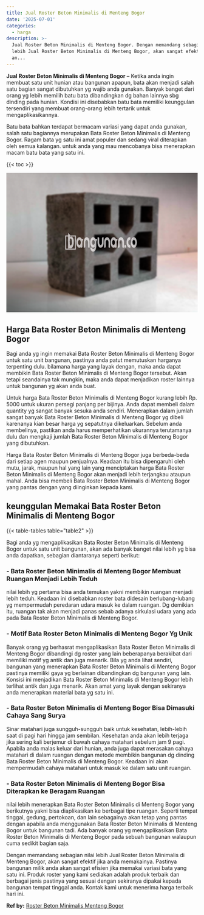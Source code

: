 ```yaml
---
title: Jual Roster Beton Minimalis di Menteng Bogor
date: '2025-07-01'
categories:
  - harga
description: >-
  Jual Roster Beton Minimalis di Menteng Bogor. Dengan memandang sebagian nilai
  lebih Jual Roster Beton Minimalis di Menteng Bogor, akan sangat efektif jika
  an...
---
```


**Jual Roster Beton Minimalis di Menteng Bogor** – Ketika anda ingin membuat satu unit hunian atau bangunan apapun, bata akan menjadi salah satu bagian sangat dibutuhkan yg wajib anda gunakan. Banyak banget dari orang yg lebih memilih batu bata dibandingkan dg bahan lainnya sbg dinding pada hunian. Kondisi ini disebabkan batu bata memiliki keunggulan tersendiri yang membuat orang-orang lebih tertarik untuk mengaplikasikannya.

Batu bata bahkan terdapat bermacam variasi yang dapat anda gunakan, salah satu bagiannya merupakan Bata Roster Beton Minimalis di Menteng Bogor. Ragam bata yg satu ini amat populer dan sedang viral diterapkan oleh semua kalangan. untuk anda yang mau mencobanya bisa menerapkan macam batu bata yang satu ini.

{{< toc >}}

![Jual Roster Beton Minimalis di Menteng Bogor](/images/bata-roster-minimalis-18.png)

## Harga Bata Roster Beton Minimalis di Menteng Bogor

Bagi anda yg ingin memakai Bata Roster Beton Minimalis di Menteng Bogor untuk satu unit bangunan, pastinya anda patut memutuskan harganya terpenting dulu. bilamana harga yang layak dengan, maka anda dapat membikin Bata Roster Beton Minimalis di Menteng Bogor tersebut. Akan tetapi seandainya tak mungkin, maka anda dapat menjadikan roster lainnya untuk bangunan yg akan anda buat.

Untuk harga Bata Roster Beton Minimalis di Menteng Bogor kurang lebih Rp. 5000 untuk ukuran persegi panjang per bijinya. Anda dapat membeli dalam quantity yg sangat banyak sesuka anda sendiri. Menerapkan dalam jumlah sangat banyak Bata Roster Beton Minimalis di Menteng Bogor yg dibeli karenanya kian besar harga yg sepatutnya dikeluarkan. Sebelum anda membelinya, pastikan anda harus memperhatikan ukurannya terutamanya dulu dan mengkaji jumlah Bata Roster Beton Minimalis di Menteng Bogor yang dibutuhkan.

Harga Bata Roster Beton Minimalis di Menteng Bogor juga berbeda-beda dari setiap agen maupun penjualnya. Keadaan itu bisa dipengaruhi oleh mutu, jarak, maupun hal yang lain yang menciptakan harga Bata Roster Beton Minimalis di Menteng Bogor akan menjadi lebih terjangkau ataupun mahal. Anda bisa membeli Bata Roster Beton Minimalis di Menteng Bogor yang pantas dengan yang diinginkan kepada kami.

## keunggulan Memakai Bata Roster Beton Minimalis di Menteng Bogor

{{< table-tables table="table2" >}}

Bagi anda yg mengaplikasikan Bata Roster Beton Minimalis di Menteng Bogor untuk satu unit bangunan, akan ada banyak banget nilai lebih yg bisa anda dapatkan, sebagian diantaranya seperti berikut:

### \- Bata Roster Beton Minimalis di Menteng Bogor Membuat Ruangan Menjadi Lebih Teduh

nilai lebih yg pertama bisa anda temukan yakni membikin ruangan menjadi lebih teduh. Keadaan ini disebabkan roster bata didesain berlubang-lubang yg mempermudah peredaran udara masuk ke dalam ruangan. Dg demikian itu, ruangan tak akan menjadi panas sebab adanya sirkulasi udara yang ada pada Bata Roster Beton Minimalis di Menteng Bogor.

### \- Motif Bata Roster Beton Minimalis di Menteng Bogor Yg Unik

Banyak orang yg berhasrat mengaplikasikan Bata Roster Beton Minimalis di Menteng Bogor dibandingi dg roster yang lain beberapanya berakibat dari memiliki motif yg antik dan juga menarik. Bila yg anda lihat sendiri, bangunan yang menerapkan Bata Roster Beton Minimalis di Menteng Bogor pastinya memiliki gaya yg berlainan dibandingkan dg bangunan yang lain. Konsisi ini menjadikan Bata Roster Beton Minimalis di Menteng Bogor lebih terlihat antik dan juga menarik. Akan amat yang layak dengan sekiranya anda menerapkan material bata yg satu ini.

### \- Bata Roster Beton Minimalis di Menteng Bogor Bisa Dimasuki Cahaya Sang Surya

Sinar matahari juga sungguh-sungguh baik untuk kesehatan, lebih-lebih saat di pagi hari hingga jam sembilan. Kesehatan anda akan lebih terjaga jika sering kali berjemur di bawah cahaya matahari sebelum jam 9 pagi. Apabila anda malas keluar dari hunian, anda juga dapat merasakan cahaya matahari di dalam ruangan dengan metode membikin bangunan dg dinding Bata Roster Beton Minimalis di Menteng Bogor. Keadaan ini akan mempermudah cahaya matahari untuk masuk ke dalam satu unit ruangan.

### \- Bata Roster Beton Minimalis di Menteng Bogor Bisa Diterapkan ke Beragam Ruangan

nilai lebih menerapkan Bata Roster Beton Minimalis di Menteng Bogor yang berikutnya yakni bisa diaplikasikan ke berbagai tipe ruangan. Seperti tempat tinggal, gedung, pertokoan, dan lain sebagainya akan tetap yang pantas dengan apabila anda menggunakan Bata Roster Beton Minimalis di Menteng Bogor untuk bangunan tadi. Ada banyak orang yg mengaplikasikan Bata Roster Beton Minimalis di Menteng Bogor pada sebuah bangunan walaupun cuma sedikit bagian saja.

Dengan memandang sebagian nilai lebih Jual Roster Beton Minimalis di Menteng Bogor, akan sangat efektif jika anda memakainya. Pastinya bangunan milik anda akan sangat efisien jika memakai variasi bata yang satu ini. Produk roster yang kami sediakan adalah produk terbaik dan berbagai jenis pastinya yang sesuai dengan sekiranya dipakai kepada bangunan tempat tinggal anda. Kontak kami untuk menerima harga terbaik hari ini.

**Ref by:** [Roster Beton Minimalis Menteng Bogor](https://id.wikipedia.org/wiki/Roster)
